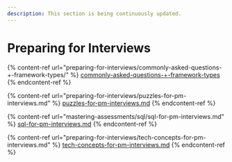```yaml
---
description: This section is being continuously updated.
---
```


# Preparing for Interviews

{% content-ref url="preparing-for-interviews/commonly-asked-questions-+-framework-types/" %}
[commonly-asked-questions-+-framework-types](preparing-for-interviews/commonly-asked-questions-+-framework-types/)
{% endcontent-ref %}

{% content-ref url="preparing-for-interviews/puzzles-for-pm-interviews.md" %}
[puzzles-for-pm-interviews.md](preparing-for-interviews/puzzles-for-pm-interviews.md)
{% endcontent-ref %}

{% content-ref url="mastering-assessments/sql/sql-for-pm-interviews.md" %}
[sql-for-pm-interviews.md](mastering-assessments/sql/sql-for-pm-interviews.md)
{% endcontent-ref %}

{% content-ref url="preparing-for-interviews/tech-concepts-for-pm-interviews.md" %}
[tech-concepts-for-pm-interviews.md](preparing-for-interviews/tech-concepts-for-pm-interviews.md)
{% endcontent-ref %}

